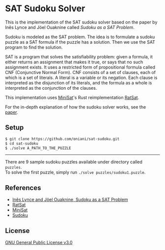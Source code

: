 # SAT Sudoku Solver

This is the implementation of the SAT sudoku solver based on the paper by Inês
Lynce and Jöel Ouaknine called _Sudoku as a SAT Problem_.

Sudoku is modeled as the SAT problem. The idea is to formulate a sudoku puzzle
as a SAT formula if the puzzle has a solution. Then we use the SAT program to
find the solution.

SAT is a program that solves the satisfiability problem: given a formula, it
either returns an assignment that makes it true, or says that no such
assignment exists. It uses a restricted form of propositional formula called
CNF (Conjunctive Normal Form). CNF consists of a set of clauses, each of which
is a set of literals. A literal is a variable or its negation. Each clause is
interpreted as the disjunction of its literals, and the formula as a whole is
interpreted as the conjunction of the clauses.

This implementation uses [MiniSat](http://minisat.se/)'s Rust reimplementation
[RatSat](https://github.com/qnighy/ratsat).

For the in-depth explanation of how the sudoku solver works, see the
[paper](paper.pdf).

## Setup

```sh
$ git clone https://github.com/oniani/sat-sudoku.git
$ cd sat-sudoku
$ ./solve A_PATH_TO_THE_PUZZLE
```

---

There are 9 sample sudoku puzzles available under directory called `puzzles`.  
To solve the first puzzle, simply run `./solve puzzles/sudoku1.puzzle`.

## References

- [Inês Lynce and Jöel Ouaknine, Sudoku as a SAT Problem](paper.pdf)
- [RatSat](https://github.com/qnighy/ratsat)
- [MiniSat](http://minisat.se/)
- [Sudoku](https://en.wikipedia.org/wiki/Sudoku)

## License

[GNU General Public License v3.0](LICENSE)
